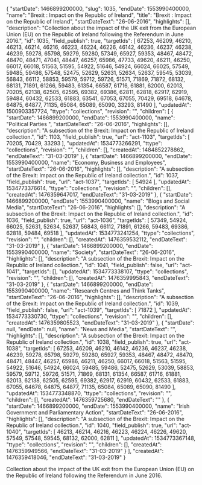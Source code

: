 {
  "startDate": 1466899200000, 
  "slug": 1035, 
  "endDate": 1553990400000, 
  "name": "Brexit : Impact on the Republic of Ireland", 
  "title": "Brexit : Impact on the Republic of Ireland", 
  "startDateText": "26-06-2016", 
  "highlights": [], 
  "description": "Collection about the impact of the UK exit from the European Union (EU) on the Republic of Ireland following the Referendum in June 2016.", 
  "id": 1035, 
  "field_publish": true, 
  "targetIds": [
    67253, 
    46209, 
    46210, 
    46213, 
    46214, 
    46216, 
    46223, 
    46224, 
    46226, 
    46142, 
    46236, 
    46237, 
    46238, 
    46239, 
    59278, 
    65798, 
    59279, 
    59280, 
    57349, 
    65927, 
    59353, 
    48467, 
    48472, 
    48470, 
    48471, 
    47041, 
    48447, 
    46257, 
    65986, 
    47733, 
    49620, 
    46211, 
    46250, 
    66017, 
    66018, 
    51563, 
    51595, 
    54922, 
    51646, 
    54924, 
    66024, 
    66025, 
    57549, 
    59485, 
    59486, 
    57548, 
    52475, 
    52629, 
    52631, 
    52634, 
    52637, 
    59545, 
    53039, 
    56843, 
    66112, 
    58853, 
    59579, 
    59712, 
    59726, 
    51571, 
    71869, 
    71872, 
    68132, 
    68131, 
    71891, 
    61266, 
    59483, 
    61354, 
    66587, 
    61716, 
    61881, 
    62000, 
    62013, 
    70205, 
    62138, 
    62505, 
    62595, 
    69382, 
    69386, 
    62811, 
    62818, 
    62917, 
    62919, 
    59484, 
    60432, 
    62533, 
    61883, 
    63541, 
    67053, 
    67055, 
    70429, 
    69518, 
    64678, 
    64875, 
    64877, 
    71135, 
    65084, 
    65089, 
    65090, 
    33293, 
    81490
  ], 
  "updatedAt": 1500903357724, 
  "ttype": "collections", 
  "revision": "", 
  "children": [
    {
      "startDate": 1466899200000, 
      "endDate": 1553990400000, 
      "name": "Political Parties ", 
      "startDateText": "26-06-2016", 
      "highlights": [], 
      "description": "A subsection of the Brexit: Impact on the Republic of Ireland collection.", 
      "id": 1103, 
      "field_publish": true, 
      "url": "act-1103", 
      "targetIds": [
        70205, 
        70429, 
        33293
      ], 
      "updatedAt": 1534773266291, 
      "ttype": "collections", 
      "revision": "", 
      "children": [], 
      "createdAt": 1484852278862, 
      "endDateText": "31-03-2019"
    }, 
    {
      "startDate": 1466899200000, 
      "endDate": 1553990400000, 
      "name": "Economy, Business and Employees", 
      "startDateText": "26-06-2016", 
      "highlights": [], 
      "description": "A subsection of the Brexit: Impact on the Republic of Ireland collection.", 
      "id": 1037, 
      "field_publish": true, 
      "url": "act-1037", 
      "targetIds": [
        54924
      ], 
      "updatedAt": 1534773376614, 
      "ttype": "collections", 
      "revision": "", 
      "children": [], 
      "createdAt": 1476359647017, 
      "endDateText": "31-03-2019"
    }, 
    {
      "startDate": 1466899200000, 
      "endDate": 1553990400000, 
      "name": "Blogs and Social Media", 
      "startDateText": "26-06-2016", 
      "highlights": [], 
      "description": "A subsection of the Brexit: Impact on the Republic of Ireland collection.", 
      "id": 1036, 
      "field_publish": true, 
      "url": "act-1036", 
      "targetIds": [
        57349, 
        54924, 
        66025, 
        52631, 
        52634, 
        52637, 
        56843, 
        66112, 
        71891, 
        61266, 
        59483, 
        69386, 
        62818, 
        59484, 
        69518
      ], 
      "updatedAt": 1534773241254, 
      "ttype": "collections", 
      "revision": "", 
      "children": [], 
      "createdAt": 1476359532112, 
      "endDateText": "31-03-2019"
    }, 
    {
      "startDate": 1466899200000, 
      "endDate": 1553990400000, 
      "name": "Society", 
      "startDateText": "26-06-2016", 
      "highlights": [], 
      "description": "A subsection of the Brexit: Impact on the Republic of Ireland collection.", 
      "id": 1041, 
      "field_publish": false, 
      "url": "act-1041", 
      "targetIds": [], 
      "updatedAt": 1534773338107, 
      "ttype": "collections", 
      "revision": "", 
      "children": [], 
      "createdAt": 1476359995843, 
      "endDateText": "31-03-2019"
    }, 
    {
      "startDate": 1466899200000, 
      "endDate": 1553990400000, 
      "name": "Research Centres and Think Tanks", 
      "startDateText": "26-06-2016", 
      "highlights": [], 
      "description": "A subsection of the Brexit: Impact on the Republic of Ireland collection.", 
      "id": 1039, 
      "field_publish": false, 
      "url": "act-1039", 
      "targetIds": [
        71872
      ], 
      "updatedAt": 1534773330730, 
      "ttype": "collections", 
      "revision": "", 
      "children": [], 
      "createdAt": 1476359805523, 
      "endDateText": "31-03-2019"
    }, 
    {
      "startDate": null, 
      "endDate": null, 
      "name": "News and Media", 
      "startDateText": "", 
      "highlights": [], 
      "description": "A subsection of the Brexit: Impact on the Republic of Ireland collection.", 
      "id": 1038, 
      "field_publish": true, 
      "url": "act-1038", 
      "targetIds": [
        67253, 
        46209, 
        46210, 
        46142, 
        46236, 
        46237, 
        46238, 
        46239, 
        59278, 
        65798, 
        59279, 
        59280, 
        65927, 
        59353, 
        48467, 
        48472, 
        48470, 
        48471, 
        48447, 
        46257, 
        65986, 
        46211, 
        46250, 
        66017, 
        66018, 
        51563, 
        51595, 
        54922, 
        51646, 
        54924, 
        66024, 
        59485, 
        59486, 
        52475, 
        52629, 
        53039, 
        58853, 
        59579, 
        59712, 
        59726, 
        51571, 
        71869, 
        68131, 
        61354, 
        66587, 
        61716, 
        61881, 
        62013, 
        62138, 
        62505, 
        62595, 
        69382, 
        62917, 
        62919, 
        60432, 
        62533, 
        61883, 
        67055, 
        64678, 
        64875, 
        64877, 
        71135, 
        65084, 
        65089, 
        65090, 
        81490
      ], 
      "updatedAt": 1534773348870, 
      "ttype": "collections", 
      "revision": "", 
      "children": [], 
      "createdAt": 1476359725680, 
      "endDateText": ""
    }, 
    {
      "startDate": 1466899200000, 
      "endDate": 1553990400000, 
      "name": "Irish Government and Parliamentary Action", 
      "startDateText": "26-06-2016", 
      "highlights": [], 
      "description": "A subsection of the Brexit: Impact on the Republic of Ireland collection.", 
      "id": 1040, 
      "field_publish": true, 
      "url": "act-1040", 
      "targetIds": [
        46213, 
        46214, 
        46216, 
        46223, 
        46224, 
        46226, 
        49620, 
        57549, 
        57548, 
        59545, 
        68132, 
        62000, 
        62811
      ], 
      "updatedAt": 1534773367148, 
      "ttype": "collections", 
      "revision": "", 
      "children": [], 
      "createdAt": 1476359949566, 
      "endDateText": "31-03-2019"
    }
  ], 
  "createdAt": 1476359418046, 
  "endDateText": "31-03-2019"
}

Collection about the impact of the UK exit from the European Union (EU) on the Republic of Ireland following the Referendum in June 2016.